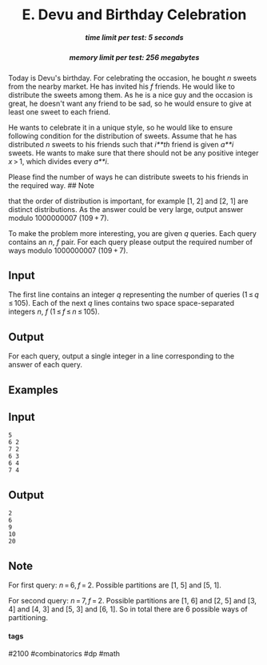 <h1 style='text-align: center;'> E. Devu and Birthday Celebration</h1>

<h5 style='text-align: center;'>time limit per test: 5 seconds</h5>
<h5 style='text-align: center;'>memory limit per test: 256 megabytes</h5>

Today is Devu's birthday. For celebrating the occasion, he bought *n* sweets from the nearby market. He has invited his *f* friends. He would like to distribute the sweets among them. As he is a nice guy and the occasion is great, he doesn't want any friend to be sad, so he would ensure to give at least one sweet to each friend. 

He wants to celebrate it in a unique style, so he would like to ensure following condition for the distribution of sweets. Assume that he has distributed *n* sweets to his friends such that *i**th* friend is given *a**i* sweets. He wants to make sure that there should not be any positive integer *x* > 1, which divides every *a**i*.

Please find the number of ways he can distribute sweets to his friends in the required way. ## Note

 that the order of distribution is important, for example [1, 2] and [2, 1] are distinct distributions. As the answer could be very large, output answer modulo 1000000007 (109 + 7).

To make the problem more interesting, you are given *q* queries. Each query contains an *n*, *f* pair. For each query please output the required number of ways modulo 1000000007 (109 + 7).

## Input

The first line contains an integer *q* representing the number of queries (1 ≤ *q* ≤ 105). Each of the next *q* lines contains two space space-separated integers *n*, *f* (1 ≤ *f* ≤ *n* ≤ 105).

## Output

For each query, output a single integer in a line corresponding to the answer of each query.

## Examples

## Input


```
5  
6 2  
7 2  
6 3  
6 4  
7 4  

```
## Output


```
2  
6  
9  
10  
20  

```
## Note

For first query: *n* = 6, *f* = 2. Possible partitions are [1, 5] and [5, 1].

For second query: *n* = 7, *f* = 2. Possible partitions are [1, 6] and [2, 5] and [3, 4] and [4, 3] and [5, 3] and [6, 1]. So in total there are 6 possible ways of partitioning.



#### tags 

#2100 #combinatorics #dp #math 